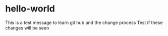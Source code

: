 # hello-world

This is a test message to learn git hub and the change process
Test if these changes will be seen

